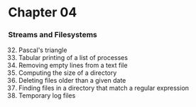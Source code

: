 Chapter 04
===============

### Streams and Filesystems    

32. Pascal's triangle  
33. Tabular printing of a list of processes  
34. Removing empty lines from a text file  
35. Computing the size of a directory  
36. Deleting files older than a given date  
37. Finding files in a directory that match a regular expression  
38. Temporary log files  

